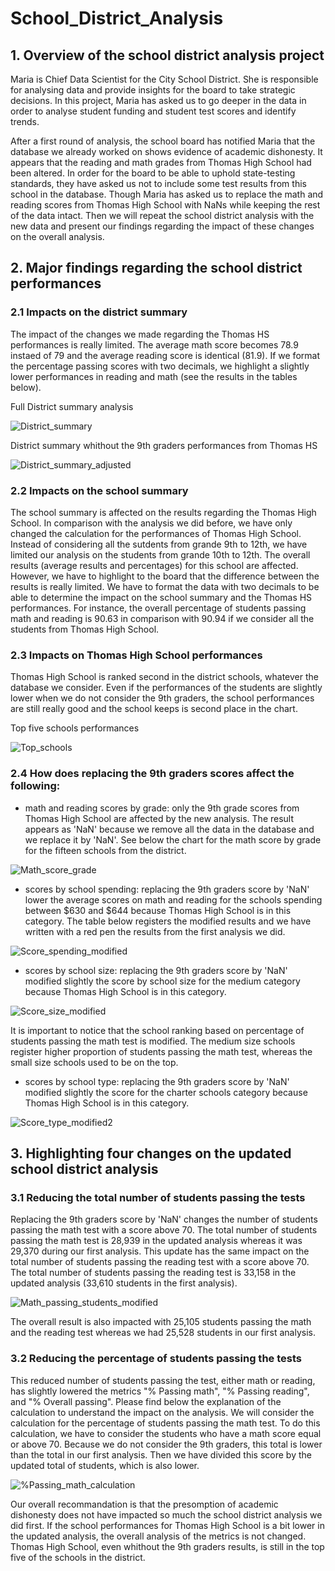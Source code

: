 # School_District_Analysis

## 1. Overview of the school district analysis project

Maria is Chief Data Scientist  for the City School District. She is responsible for analysing data and provide insights for the board to take strategic decisions. In this project, Maria has asked us to go deeper in the data in order to analyse student funding and student test scores and identify trends. 

After a first round of analysis, the school board has notified Maria that the database we already worked on shows evidence of academic dishonesty. It appears that the reading and math grades from Thomas High School had been altered. In order for the board to be able to uphold state-testing standards, they have asked us not to include some test results from this school in the database. Though Maria has asked us to replace the math and reading scores from Thomas High School with NaNs while keeping the rest of the data intact. Then we will repeat the school district analysis with the new data and present our findings regarding the impact of these changes on the overall analysis.

## 2. Major findings regarding the school district performances

### 2.1 Impacts on the district summary
The impact of the changes we made regarding the Thomas HS performances is really limited. The average math score becomes 78.9 instaed of 79 and the average reading score is identical (81.9). If we format the percentage passing scores with two decimals, we highlight a slightly lower performances in reading and math (see the results in the tables below).

Full District summary analysis 
  
![District_summary](https://user-images.githubusercontent.com/85641189/125441170-7f77a564-73e3-4916-95e6-9b9d63fd08d6.png)

District summary whithout the 9th graders performances from Thomas HS
  
![District_summary_adjusted](https://user-images.githubusercontent.com/85641189/125441265-df378ed2-d1fa-4594-91d5-f50db17e73ad.png)

### 2.2 Impacts on the school summary
The school summary is affected on the results regarding the Thomas High School. In comparison with the analysis we did before, we have only changed the calculation for the performances of Thomas High School. Instead of considering all the sutdents from grande 9th to 12th, we have limited our analysis on the students from grande 10th to 12th. The overall results (average results and percentages) for this school are affected.
However, we have to highlight to the board that the difference between the results is really limited. We have to format the data with two decimals to be able to determine the impact on the school summary and the Thomas HS performances. For instance, the overall percentage of students passing math and reading is 90.63 in comparison with 90.94 if we consider all the students from Thomas High School.

### 2.3 Impacts on Thomas High School performances
Thomas High School is ranked second in the district schools, whatever the database we consider. Even if the performances of the students are slightly lower when we do not consider the 9th graders, the school performances are still really good and the school keeps is second place in the chart.

Top five schools performances

![Top_schools](https://user-images.githubusercontent.com/85641189/125450807-cbb83017-0810-497a-8dc0-ecb65701a170.png)

### 2.4 How does replacing the 9th graders scores affect the following:
  * math and reading scores by grade: only the 9th grade scores from Thomas High School are affected by the new analysis. The result appears as 'NaN' because we remove all the data in the database and we replace it by 'NaN'. See below the chart for the math score by grade for the fifteen schools from the district.

![Math_score_grade](https://user-images.githubusercontent.com/85641189/125455585-213ca4ce-03f6-4453-bea6-20ed40e198d2.png)

  * scores by school spending: replacing the 9th graders score by 'NaN' lower the average scores on math and reading for the schools spending between $630 and $644 because Thomas High School is in this category. The table below registers the modified results and we have written with a red pen the results from the first analysis we did.

![Score_spending_modified](https://user-images.githubusercontent.com/85641189/125482165-1e3287ee-18b5-4cae-8683-e1235da880ac.png)

  * scores by school size: replacing the 9th graders score by 'NaN' modified slightly the score by school size for the medium category because Thomas High School is in this category. 

![Score_size_modified](https://user-images.githubusercontent.com/85641189/125480847-a7ccaf02-0834-45fd-a582-f752b192da12.png)

It is important to notice that the school ranking based on percentage of students passing the math test is modified. The medium size schools register higher proportion of students passing the math test, whereas the small size schools used to be on the top.    

  * scores by school type: replacing the 9th graders score by 'NaN' modified slightly the score for the charter schools category because Thomas High School is in this category. 

![Score_type_modified2](https://user-images.githubusercontent.com/85641189/125480571-5a16856e-13e8-40a2-a77d-de436868760e.png)
 
## 3. Highlighting four changes on the updated school district analysis

### 3.1 Reducing the total number of students passing the tests
Replacing the 9th graders score by 'NaN' changes the number of students passing the math test with a score above 70. The total number of students passing the math test is 28,939 in the updated analysis whereas it was 29,370 during our first analysis.
This update has the same impact on the total number of students passing the reading test with a score above 70. The total number of students passing the reading test is 33,158 in the updated analysis (33,610 students in the first analysis).

![Math_passing_students_modified](https://user-images.githubusercontent.com/85641189/125484733-271a0534-8cf7-4a52-a08b-0b2e4c5429ef.png)

The overall result is also impacted with 25,105 students passing the math and the reading test whereas we had 25,528 students in our first analysis.

### 3.2 Reducing the percentage of students passing the tests
This reduced number of students passing the test, either math or reading, has slightly lowered the metrics "% Passing math", "% Passing reading", and "% Overall passing". Please find below the explanation of the calculation to understand the impact on the analysis. We will consider the calculation for the percentage of students passing the math test. To do this calculation, we have to consider the students who have a math score equal or above 70. Because we do not consider the 9th graders, this total is lower than the total in our first analysis. Then we have divided this score by the updated total of students, which is also lower. 

![%Passing_math_calculation](https://user-images.githubusercontent.com/85641189/125489169-8024a0f1-16e7-4670-9070-d82c118bdc3a.png)


Our overall recommandation is that the presomption of academic dishonesty does not have impacted so much the school district analysis we did first. If the school performances for Thomas High School is a bit lower in the updated analysis, the overall analysis of the metrics is not changed. Thomas High School, even whithout the 9th graders results, is still in the top five of the schools in the district. 


